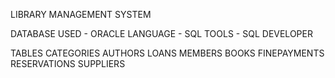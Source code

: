 LIBRARY MANAGEMENT SYSTEM

DATABASE USED - ORACLE
LANGUAGE - SQL
TOOLS - SQL DEVELOPER

TABLES
CATEGORIES
AUTHORS
LOANS
MEMBERS
BOOKS
FINEPAYMENTS
RESERVATIONS
SUPPLIERS
